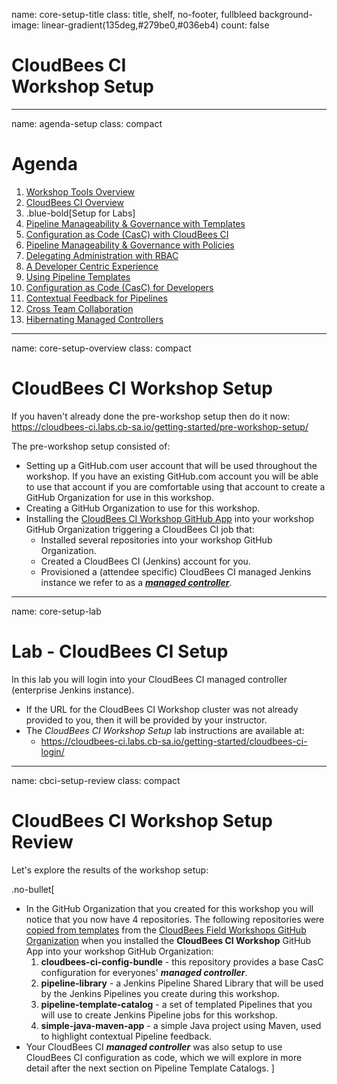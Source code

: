 name: core-setup-title
class: title, shelf, no-footer, fullbleed
background-image: linear-gradient(135deg,#279be0,#036eb4)
count: false

# CloudBees CI<br>Workshop Setup

---
name: agenda-setup
class: compact

# Agenda

1. <a class="no-style" href="#workshop-tools">Workshop Tools Overview</a>
2. <a class="no-style" href="#core-overview-title">CloudBees CI Overview</a>
3. .blue-bold[Setup for Labs]
4. <a class="no-style" href="#pipeline-template-catalog-title">Pipeline Manageability & Governance with Templates</a>
5. <a class="no-style" href="#casc-title">Configuration as Code (CasC) with CloudBees CI</a>
6. <a class="no-style" href="#pipeline-policies-title">Pipeline Manageability & Governance with Policies</a>
7. <a class="no-style" href="#rbac-casc-title">Delegating Administration with RBAC</a>
7. <a class="no-style" href="#dev-centric-title">A Developer Centric Experience</a>
8. <a class="no-style" href="#using-templates-title">Using Pipeline Templates</a>
9. <a class="no-style" href="#casc-dev-title">Configuration as Code (CasC) for Developers</a>
10. <a class="no-style" href="#contextual-feedback-title">Contextual Feedback for Pipelines</a>
11. <a class="no-style" href="#cross-team-title">Cross Team Collaboration</a>
12. <a class="no-style" href="#hibernate-title">Hibernating Managed Controllers</a>

---
name: core-setup-overview
class: compact

# CloudBees CI Workshop Setup

If you haven't already done the pre-workshop setup then do it now: https://cloudbees-ci.labs.cb-sa.io/getting-started/pre-workshop-setup/ 

The pre-workshop setup consisted of:
* Setting up a GitHub.com user account that will be used throughout the workshop. If you have an existing GitHub.com account you will be able to use that account if you are comfortable using that account to create a GitHub Organization for use in this workshop.
* Creating a GitHub Organization to use for this workshop.
* Installing the [CloudBees CI Workshop GitHub App](https://github.com/apps/cloudbees-ci-workshop) into your workshop GitHub Organization triggering a CloudBees CI job that:
  * Installed several repositories into your workshop GitHub Organization.
  * Created a CloudBees CI (Jenkins) account for you.
  * Provisioned a (attendee specific) CloudBees CI managed Jenkins instance we refer to as a [***managed controller***](https://docs.cloudbees.com/docs/cloudbees-ci/latest/cloud-admin-guide/managing-masters).

---
name: core-setup-lab
# Lab - CloudBees CI Setup
In this lab you will login into your CloudBees CI managed controller (enterprise Jenkins instance).

* If the URL for the CloudBees CI Workshop cluster was not already provided to you, then it will be provided by your instructor.
* The *CloudBees CI Workshop Setup* lab instructions are available at: 
  * https://cloudbees-ci.labs.cb-sa.io/getting-started/cloudbees-ci-login/

---
name: cbci-setup-review
class: compact

# CloudBees CI Workshop Setup Review

Let's explore the results of the workshop setup:

.no-bullet[
* In the GitHub Organization that you created for this workshop you will notice that you now have 4 repositories. The following repositories were [copied from templates](https://docs.github.com/en/github/creating-cloning-and-archiving-repositories/creating-a-repository-from-a-template) from the [CloudBees Field Workshops GitHub Organization](https://github.com/cloudbees-days) when you installed the **CloudBees CI Workshop** GitHub App into your workshop GitHub Organization:
   1. **cloudbees-ci-config-bundle** - this repository provides a base CasC configuration for everyones' ***managed controller***.
   2. **pipeline-library** - a Jenkins Pipeline Shared Library that will be used by the Jenkins Pipelines you create during this workshop.
   3. **pipeline-template-catalog** - a set of templated Pipelines that you will use to create Jenkins Pipeline jobs for this workshop.
   4. **simple-java-maven-app** - a simple Java project using Maven, used to highlight contextual Pipeline feedback.
* Your CloudBees CI ***managed controller*** was also setup to use CloudBees CI configuration as code, which we will explore in more detail after the next section on Pipeline Template Catalogs.
]

